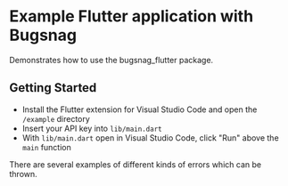 # Example Flutter application with Bugsnag

Demonstrates how to use the bugsnag_flutter package.

## Getting Started

* Install the Flutter extension for Visual Studio Code and open the `/example` directory
* Insert your API key into `lib/main.dart`
* With `lib/main.dart` open in Visual Studio Code, click "Run" above the `main` function  

There are several examples of different kinds of errors which can be thrown.
